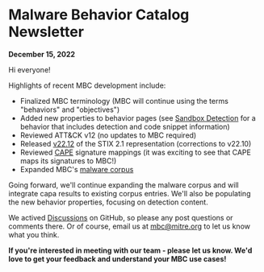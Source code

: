 # <a name="faq"></a>Malware Behavior Catalog Newsletter # 
**December 15, 2022**

Hi everyone!

Highlights of recent MBC development include:

* Finalized MBC terminology (MBC will continue using the terms "behaviors" and "objectives")
* Added new properties to behavior pages (see [Sandbox Detection](https://github.com/MBCProject/mbc-markdown/blob/master/anti-behavioral-analysis/sandbox-detection.md) for a behavior that includes detection and code snippet information)
* Reviewed ATT&CK v12 (no updates to MBC required)
* Released [v22.12](https://github.com/MBCProject/mbc-stix2/tree/v22.12) of the STIX 2.1 representation (corrections to v22.10)
* Reviewed [CAPE](https://github.com/kevoreilly/CAPEv2) signature mappings (it was exciting to see that CAPE maps its signatures to MBC!)
* Expanded MBC's [malware corpus](../xample-malware/README.md)

Going forward, we'll continue expanding the malware corpus and will integrate capa results to existing corpus entries. We'll also be populating the new behavior properties, focusing on detection content.  

We actived [Discussions](https://github.com/MBCProject/mbc-markdown/discussions) on GitHub, so please any post questions or comments there. Or of course, email us at mbc@mitre.org to let us know what you think. 

**If you're interested in meeting with our team - please let us know. We'd love to get your feedback and understand your MBC use cases!**